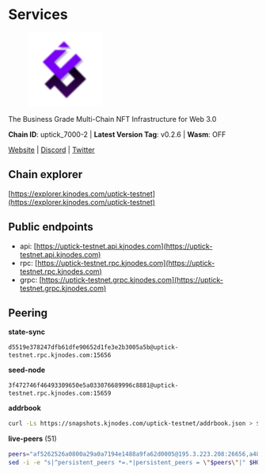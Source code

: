 # Services

<figure><img src="https://raw.githubusercontent.com/kj89/cosmos-images/main/logos/uptick.png" width="150" alt=""><figcaption></figcaption></figure>

The Business Grade Multi-Chain NFT Infrastructure for Web 3.0

**Chain ID**: uptick_7000-2 | **Latest Version Tag**: v0.2.6 | **Wasm**: OFF

[Website](https://uptick.network) | [Discord](https://discord.gg/UzeHS7fu5H) | [Twitter](https://twitter.com/uptickproject)




## Chain explorer
[https://explorer.kjnodes.com/uptick-testnet](https://explorer.kjnodes.com/uptick-testnet)

## Public endpoints

* api: [https://uptick-testnet.api.kjnodes.com](https://uptick-testnet.api.kjnodes.com)
* rpc: [https://uptick-testnet.rpc.kjnodes.com](https://uptick-testnet.rpc.kjnodes.com)
* grpc: [https://uptick-testnet.grpc.kjnodes.com](https://uptick-testnet.grpc.kjnodes.com)

## Peering

**state-sync**

```text
d5519e378247dfb61dfe90652d1fe3e2b3005a5b@uptick-testnet.rpc.kjnodes.com:15656
```

**seed-node**

```text
3f472746f46493309650e5a033076689996c8881@uptick-testnet.rpc.kjnodes.com:15659
```

**addrbook**
```bash
curl -Ls https://snapshots.kjnodes.com/uptick-testnet/addrbook.json > $HOME/.uptickd/config/addrbook.json
```

**live-peers** (51)
```bash
peers="af5262526a0800a29a0a7194e1488a9fa62d0005@195.3.223.208:26656,a489dcbd4c5b7ef20d77c51dba217e85c631f463@65.108.105.48:20456,d5519e378247dfb61dfe90652d1fe3e2b3005a5b@65.109.68.190:15656,5badbf826e75a2afc216023dd2e7b8ad0eeb9fa6@136.243.88.91:7060,11995495f726f4e4c2ab74862fdb30e87c167448@65.108.195.235:27656,94734f927b16ff91f5e45875396295d6173ca918@74.50.70.118:11574,7dace139a0389ca95c5eda64ddf19a01e6d60d02@95.214.52.206:26656,1c66685cbf5c8dc0a739eb57c896d35eb2eed17c@141.94.139.233:28656,2298edffe9306e4d9370233c1d29dab567829095@144.91.78.28:26656,0afb5ce897e69eec34fb32bf87f4a2f93f79e0b3@65.109.65.210:30656,878101ab9ad2402bfd700a3da58223778461c753@185.245.182.152:26656,b483acbcae7ccd1244f588144245e9d1124c3de5@88.99.56.200:26666,40a93c4be9e2dcb155d60e174c0e00d6808283e7@65.109.52.56:26656,57876cfa3a101068885f302df69ff5556720af3b@154.26.137.198:36656,e24bde7fe207160442fe6b93ee376a739def5757@51.222.248.153:26656,61fc7df6cfcbe1403405a8ffe5b48f9b6ee75f28@213.136.86.80:46656,9d4d5e7c4f7c7cd0b7ef5fa580a0ea9e07f7bcc0@204.93.241.110:27656,d8777278648d8fc93800692a8b96a7f104df4f9a@194.163.135.127:26656,7f5d4c63ffde7acccc40fca1b00030d022d02252@113.53.82.252:26656,279a4f3f473ef5ae74ea6c55f456702a435fc95d@157.90.208.222:60656,eb5a3112a64944e2bd701ff8aa99ab95209c6310@185.198.27.110:26656,52cdb51fe8692dea11de23b8c97c9d947a6eb1c2@51.222.44.116:10656,dedd92019e364182bc24e7d4052fd7cefa94a976@65.108.200.60:20656,02e89f27f64c1d097beb5929c3ada13ae4ce2828@2.58.82.181:26656,8f6fbc1a1119f5827e1768aca3577724460fb61f@157.90.213.40:26656,7a4f1c0baa2ff31c02163fb658c4eb8d119193c7@95.214.52.173:18656,e9fee55fdf6668e4e04927cdd85bbbbc9e9e43b1@209.145.62.101:26656,883d6557bef1bae68c4fb569078caf0cf4c45bdd@142.132.202.50:26651,5739ae6fab71ec95fb3112f4d1ea2845782fa9f7@54.92.137.6:26656,49c86b1fdc3f99ac3108904aef4f64297f3f1415@209.222.97.81:26656,34d28eeb7be1b245fd64ba2df4cdf62b5eb60dd3@202.61.240.155:30001,a818920590d15226a206ec4c73b1c5c20c56a435@65.21.134.202:26666,db09e85b73c4be1cab07f41422912ccad2aa5744@185.198.27.109:15656,d42cf28de5fcf5786d78fce2936633c9eb927b2e@65.109.84.214:56656,9e51f3ab29137b4b1c8e0855e5bc1dc8d4f8d2b5@65.21.238.219:26656,e14c53936f604624461cdecd5159802299d90029@80.232.244.29:26656,9fda526bd693e6b35a877a087f0061d4f20a7fba@65.108.108.52:20656,e05ef87e0f9a2940cf057aefde89abf8171b00fb@65.109.84.250:15656,45f58ce671967a10933ea3e2279be03f0ebcb42c@85.114.134.219:16656,f58fd7ff25183e7e0dc3c35e667641129a8bc2cd@144.76.27.79:26656,881f8bd4874d1bd7acc61e46ee723609e1ff327e@38.242.149.183:26656,58cf2af0e94d7c55473a1e98225a6ff25baa0402@65.21.4.10:15656,737e25ce01c94b20bdcb3d9ce642837ae7f4069a@135.181.116.9:31301,b8e76d2223663e9bc47351564f1017b6e89deeee@95.165.89.222:24476,1266d32b49d7472934028ed09454ebae1c7ce09e@65.108.71.80:26656,b9e0210809b9dfc9cd299c6e83116d7fa45c6e27@65.109.68.93:46656,07df6fd3f41c4bda761931831439ab248eb3dae4@91.223.3.190:55056,df947c97569978a76c2e9ce2e6bb87a3da64e8e0@199.175.98.112:26656,dd8080d9ea1f3830370a4f51ca6fe858a3d32191@65.108.72.253:11656,2c952455a0e425081b54855091ab84c1fe73c4bc@65.108.231.124:10656,962d620d21ce5caba3e765501dd9b309cfac234f@78.31.64.11:26356"
sed -i -e "s|^persistent_peers *=.*|persistent_peers = \"$peers\"|" $HOME/.uptickd/config/config.toml
```
